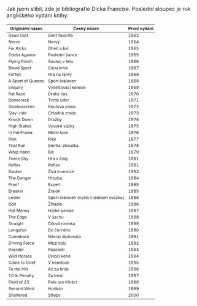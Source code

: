 <!-- dcterms:identifier = riderweblog#122 -->
<!-- dcterms:title = Dick Francis - Bibliografie -->
<!-- np9:categoryId = 2 -->
<!-- x4w:category = Lidé a jiná zvěř -->
<!-- np9:authorId = 1 -->
<!-- np9:authorEmail = michal.valasek@altairis.cz -->
<!-- dcterms:creator = Michal Altair Valášek -->
<!-- dcterms:created = 2004-01-14T17:31:35+01:00 -->
<!-- dcterms:dateAccepted = 2004-01-14T17:31:35+01:00 -->

Jak jsem slíbil, zde je bibliografie Dicka Francise. Poslední sloupec je rok anglického vydání knihy.
 <table> <thead> <tr> <th style="FONT-SIZE: 8pt">Originální název</th> <th style="FONT-SIZE: 8pt">Český název</th> <th style="FONT-SIZE: 8pt">První vydání</th></tr></thead> <tbody> <tr> <td style="FONT-SIZE: 8pt">Dead Cert</td> <td style="FONT-SIZE: 8pt">Smrt favorita</td> <td style="FONT-SIZE: 8pt">1962</td></tr> <tr> <td style="FONT-SIZE: 8pt">Nerve</td> <td style="FONT-SIZE: 8pt">Nervy</td> <td style="FONT-SIZE: 8pt">1964</td></tr> <tr> <td style="FONT-SIZE: 8pt">For Kicks</td> <td style="FONT-SIZE: 8pt">Oheň a bič</td> <td style="FONT-SIZE: 8pt">1965</td></tr> <tr> <td style="FONT-SIZE: 8pt">Oddst Against</td> <td style="FONT-SIZE: 8pt">Poslední šance</td> <td style="FONT-SIZE: 8pt">1965</td></tr> <tr> <td style="FONT-SIZE: 8pt">Flying Finish</td> <td style="FONT-SIZE: 8pt">Souboj v letu</td> <td style="FONT-SIZE: 8pt">1966</td></tr> <tr> <td style="FONT-SIZE: 8pt">Blood Sport</td> <td style="FONT-SIZE: 8pt">Cena krve</td> <td style="FONT-SIZE: 8pt">1967</td></tr> <tr> <td style="FONT-SIZE: 8pt">Forfeit</td> <td style="FONT-SIZE: 8pt">Hra na fanty</td> <td style="FONT-SIZE: 8pt">1968</td></tr> <tr> <td style="FONT-SIZE: 8pt">A Sport of Queens</td> <td style="FONT-SIZE: 8pt">Sport královen</td> <td style="FONT-SIZE: 8pt">1968</td></tr> <tr> <td style="FONT-SIZE: 8pt">Enquiry</td> <td style="FONT-SIZE: 8pt">Vyšetřovací komise</td> <td style="FONT-SIZE: 8pt">1969</td></tr> <tr> <td style="FONT-SIZE: 8pt">Rat Race</td> <td style="FONT-SIZE: 8pt">Drahý čas</td> <td style="FONT-SIZE: 8pt">1970</td></tr> <tr> <td style="FONT-SIZE: 8pt">Bonecrack</td> <td style="FONT-SIZE: 8pt">Tvrdý úder</td> <td style="FONT-SIZE: 8pt">1971</td></tr> <tr> <td style="FONT-SIZE: 8pt">Smokescreen</td> <td style="FONT-SIZE: 8pt">Kouřová clona</td> <td style="FONT-SIZE: 8pt">1972</td></tr> <tr> <td style="FONT-SIZE: 8pt">Slay-ride</td> <td style="FONT-SIZE: 8pt">Chladná zrada</td> <td style="FONT-SIZE: 8pt">1973</td></tr> <tr> <td style="FONT-SIZE: 8pt">Knock Down</td> <td style="FONT-SIZE: 8pt">Dražby</td> <td style="FONT-SIZE: 8pt">1974</td></tr> <tr> <td style="FONT-SIZE: 8pt">High Stakes</td> <td style="FONT-SIZE: 8pt">Vysoké sázky</td> <td style="FONT-SIZE: 8pt">1975</td></tr> <tr> <td style="FONT-SIZE: 8pt">In the Frame</td> <td style="FONT-SIZE: 8pt">Motiv koní</td> <td style="FONT-SIZE: 8pt">1976</td></tr> <tr> <td style="FONT-SIZE: 8pt">Risk</td> <td style="FONT-SIZE: 8pt">Risk</td> <td style="FONT-SIZE: 8pt">1977</td></tr> <tr> <td style="FONT-SIZE: 8pt">Trial Run</td> <td style="FONT-SIZE: 8pt">Smrtící zkouška</td> <td style="FONT-SIZE: 8pt">1978</td></tr> <tr> <td style="FONT-SIZE: 8pt">Whip Hand</td> <td style="FONT-SIZE: 8pt">Bič</td> <td style="FONT-SIZE: 8pt">1979</td></tr> <tr> <td style="FONT-SIZE: 8pt">Twice Shy</td> <td style="FONT-SIZE: 8pt">Hra s čísly</td> <td style="FONT-SIZE: 8pt">1981</td></tr> <tr> <td style="FONT-SIZE: 8pt">Reflex</td> <td style="FONT-SIZE: 8pt">Reflex</td> <td style="FONT-SIZE: 8pt">1981</td></tr> <tr> <td style="FONT-SIZE: 8pt">Banker</td> <td style="FONT-SIZE: 8pt">Živá investice</td> <td style="FONT-SIZE: 8pt">1983</td></tr> <tr> <td style="FONT-SIZE: 8pt">The Danger</td> <td style="FONT-SIZE: 8pt">Hrozba</td> <td style="FONT-SIZE: 8pt">1984</td></tr> <tr> <td style="FONT-SIZE: 8pt">Proof</td> <td style="FONT-SIZE: 8pt">Expert</td> <td style="FONT-SIZE: 8pt">1985</td></tr> <tr> <td style="FONT-SIZE: 8pt">Breakin</td> <td style="FONT-SIZE: 8pt">Žralok</td> <td style="FONT-SIZE: 8pt">1985</td></tr> <tr> <td style="FONT-SIZE: 8pt">Lester</td> <td style="FONT-SIZE: 8pt">Sport královen (vyšlo v jednom svazku)</td> <td style="FONT-SIZE: 8pt">1986</td></tr> <tr> <td style="FONT-SIZE: 8pt">Bolt</td> <td style="FONT-SIZE: 8pt">Žihadlo</td> <td style="FONT-SIZE: 8pt">1986</td></tr> <tr> <td style="FONT-SIZE: 8pt">Hot Money</td> <td style="FONT-SIZE: 8pt">Horké peníze</td> <td style="FONT-SIZE: 8pt">1987</td></tr> <tr> <td style="FONT-SIZE: 8pt">The Edge</td> <td style="FONT-SIZE: 8pt">V šachu</td> <td style="FONT-SIZE: 8pt">1988</td></tr> <tr> <td style="FONT-SIZE: 8pt">Straight</td> <td style="FONT-SIZE: 8pt">Cílová rovinka</td> <td style="FONT-SIZE: 8pt">1989</td></tr> <tr> <td style="FONT-SIZE: 8pt">Longshot</td> <td style="FONT-SIZE: 8pt">Do černého</td> <td style="FONT-SIZE: 8pt">1990</td></tr> <tr> <td style="FONT-SIZE: 8pt">Comeback</td> <td style="FONT-SIZE: 8pt">Návrat diplomata</td> <td style="FONT-SIZE: 8pt">1991</td></tr> <tr> <td style="FONT-SIZE: 8pt">Driving Force</td> <td style="FONT-SIZE: 8pt">Mezi koly</td> <td style="FONT-SIZE: 8pt">1992</td></tr> <tr> <td style="FONT-SIZE: 8pt">Decider</td> <td style="FONT-SIZE: 8pt">Rozcestí</td> <td style="FONT-SIZE: 8pt">1993</td></tr> <tr> <td style="FONT-SIZE: 8pt">Wild Horses</td> <td style="FONT-SIZE: 8pt">Divocí koně</td> <td style="FONT-SIZE: 8pt">1994</td></tr> <tr> <td style="FONT-SIZE: 8pt">Come to Grief</td> <td style="FONT-SIZE: 8pt">V nemilosti</td> <td style="FONT-SIZE: 8pt">1995</td></tr> <tr> <td style="FONT-SIZE: 8pt">To the Hilt</td> <td style="FONT-SIZE: 8pt">Až za hrob</td> <td style="FONT-SIZE: 8pt">1996</td></tr> <tr> <td style="FONT-SIZE: 8pt">10 lb Penalty</td> <td style="FONT-SIZE: 8pt">Za trest</td> <td style="FONT-SIZE: 8pt">1997</td></tr> <tr> <td style="FONT-SIZE: 8pt">Field of 13</td> <td style="FONT-SIZE: 8pt">Pole pro třináct</td> <td style="FONT-SIZE: 8pt">1998</td></tr> <tr> <td style="FONT-SIZE: 8pt">Second Wind</td> <td style="FONT-SIZE: 8pt">Hurikán</td> <td style="FONT-SIZE: 8pt">1999</td></tr> <tr> <td style="FONT-SIZE: 8pt">Shattered</td> <td style="FONT-SIZE: 8pt">Střepy</td> <td style="FONT-SIZE: 8pt">2000</td></tr></tbody></table>